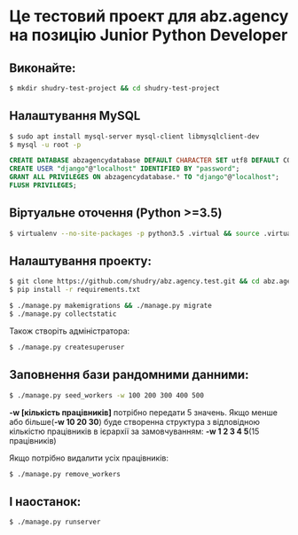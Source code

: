 # Це тестовий проект для abz.agency на позицію Junior Python Developer

## Виконайте:
```bash 
$ mkdir shudry-test-project && cd shudry-test-project 
```

## Налаштування MySQL
```bash
$ sudo apt install mysql-server mysql-client libmysqlclient-dev
$ mysql -u root -p
```
```sql 
CREATE DATABASE abzagencydatabase DEFAULT CHARACTER SET utf8 DEFAULT COLLATE utf8_general_ci;
CREATE USER "django"@"localhost" IDENTIFIED BY "password";
GRANT ALL PRIVILEGES ON abzagencydatabase.* TO "django"@"localhost";
FLUSH PRIVILEGES; 
```

## Віртуальне оточення (Python >=3.5)
```bash
$ virtualenv --no-site-packages -p python3.5 .virtual && source .virtual/bin/activate 
```

## Налаштування проекту:
```bash
$ git clone https://github.com/shudry/abz.agency.test.git && cd abz.agency.test
$ pip install -r requirements.txt 
```

```bash
$ ./manage.py makemigrations && ./manage.py migrate 
$ ./manage.py collectstatic 
```
Також створіть адміністратора:
```bash
$ ./manage.py createsuperuser 
```

## Заповнення бази рандомними данними:
```bash
$ ./manage.py seed_workers -w 100 200 300 400 500
```
**-w [кількість працівників]** потрібно передати 5 значень. Якщо менше або більше(**-w 10 20 30**) буде створенна структура з відповідною кількістю працівників в ієрархії за замовчуванням: **-w 1 2 3 4 5**(15 працівників)

Якщо потрібно видалити усіх працівників: 
```bash
$ ./manage.py remove_workers 
```

## І наостанок:
```bash
$ ./manage.py runserver 
```